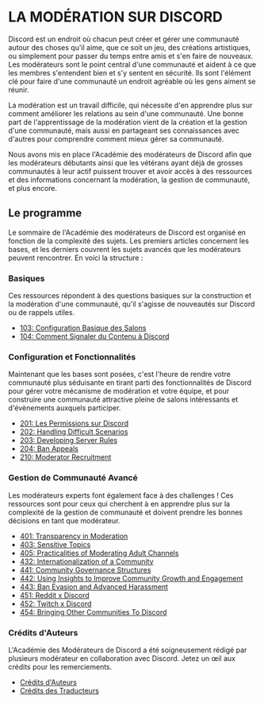 # LA MODÉRATION SUR DISCORD

Discord est un endroit où chacun peut créer et gérer une communauté autour des choses qu'il aime, que ce soit un jeu, des créations artistiques, ou simplement pour passer du temps entre amis et s'en faire de nouveaux. Les modérateurs sont le point central d'une communauté et aident à ce que les membres s'entendent bien et s'y sentent en sécurité. Ils sont l'élément clé pour faire d'une communauté un endroit agréable où les gens aiment se réunir.

La modération est un travail difficile, qui nécessite d'en apprendre plus sur comment améliorer les relations au sein d'une communauté. Une bonne part de l'apprentissage de la modération vient de la création et la gestion d'une communauté, mais aussi en partageant ses connaissances avec d'autres pour comprendre comment mieux gérer sa communauté.

Nous avons mis en place l'Académie des modérateurs de Discord afin que les modérateurs débutants ainsi que les vétérans ayant déjà de grosses communautés à leur actif puissent trouver et avoir accès à des ressources et des informations concernant la modération, la gestion de communauté, et plus encore.

## Le programme
Le sommaire de l'Académie des modérateurs de Discord est organisé en fonction de la complexité des sujets. Les premiers articles concernent les bases, et les derniers couvrent les sujets avancés que les modérateurs peuvent rencontrer. En voici la structure :

### Basiques
Ces ressources répondent à des questions basiques sur la construction et la modération d'une communauté, qu'il s'agisse de nouveautés sur Discord ou de rappels utiles.
- [103: Configuration Basique des Salons](/académie%20des%20modérateurs/basiques/103.md)
- [104: Comment Signaler du Contenu à Discord](/académie%20des%20modérateurs/basiques/104.md)

### Configuration et Fonctionnalités
Maintenant que les bases sont posées, c'est l'heure de rendre votre communauté plus séduisante en tirant parti des fonctionnalités de Discord pour gérer votre mécanisme de modération et votre équipe, et pour construire une communauté attractive pleine de salons intéressants et d'évènements auxquels participer.
- [201: Les Permissions sur Discord](/académie%20des%20modérateurs/configuration/201.md)
- [202: Handling Difficult Scenarios](/académie%20des%20modérateurs/configuration/202.md)
- [203: Developing Server Rules](/académie%20des%20modérateurs/configuration/203.md)
- [204: Ban Appeals](/académie%20des%20modérateurs/configuration/204.md)
- [210: Moderator Recruitment](/académie%20des%20modérateurs/configuration/210.md)

### Gestion de Communauté Avancé
Les modérateurs experts font également face à des challenges ! Ces ressources sont pour ceux qui cherchent à en apprendre plus sur la complexité de la gestion de communauté et doivent prendre les bonnes décisions en tant que modérateur.
- [401: Transparency in Moderation](/académie%20des%20modérateurs/avance/401.md)
- [403: Sensitive Topics](/académie%20des%20modérateurs/avance/403.md)
- [405: Practicalities of Moderating Adult Channels](/académie%20des%20modérateurs/avance/405.md)
- [432: Internationalization of a Community](/académie%20des%20modérateurs/avance/432.md)
- [441: Community Governance Structures](/académie%20des%20modérateurs/avance/441.md)
- [442: Using Insights to Improve Community Growth and Engagement](/académie%20des%20modérateurs/avance/442.md)
- [443: Ban Evasion and Advanced Harassment](/académie%20des%20modérateurs/avance/443.md)
- [451: Reddit x Discord](/académie%20des%20modérateurs/avance/451.md)
- [452: Twitch x Discord](/académie%20des%20modérateurs/avance/452.md)
- [454: Bringing Other Communities To Discord](/académie%20des%20modérateurs/avance/454.md)

### Crédits d'Auteurs
L'Académie des Modérateurs de Discord a été soigneusement rédigé par plusieurs modérateur en collaboration avec Discord. Jetez un œil aux crédits pour les remerciements.
- [Crédits d'Auteurs](https://discord.com/moderation/360059013394-Author-Credits)
- [Crédits des Traducteurs](/académie%20des%20modérateurs/credits/traducteurs.md)
